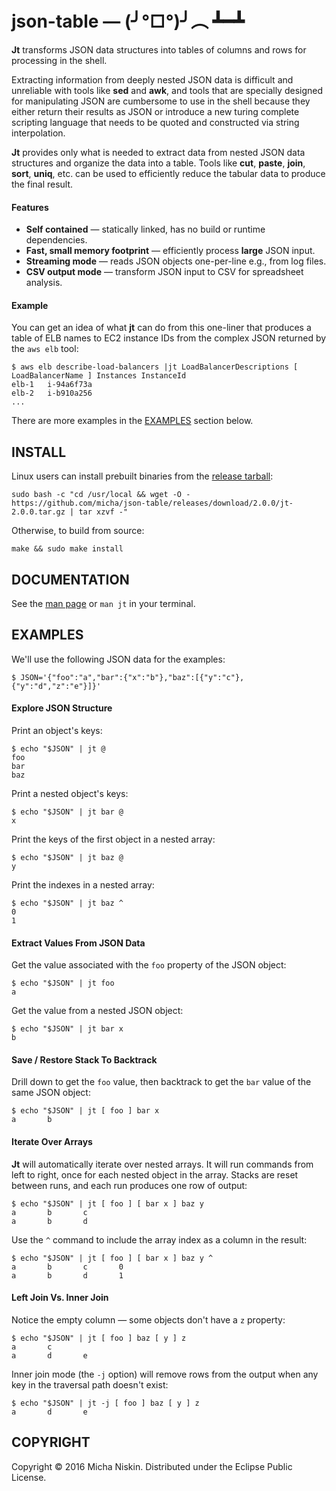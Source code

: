 # json-table &mdash; (╯°□°)╯︵ ┻━┻

**Jt** transforms JSON data structures into tables of columns and rows for
processing in the shell.

Extracting information from deeply nested JSON data is difficult and unreliable
with tools like **sed** and **awk**, and tools that are specially designed for
manipulating JSON are cumbersome to use in the shell because they either return
their results as JSON or introduce a new turing complete scripting language
that needs to be quoted and constructed via string interpolation.

**Jt** provides only what is needed to extract data from nested JSON data
structures and organize the data into a table. Tools like **cut**, **paste**,
**join**, **sort**, **uniq**, etc. can be used to efficiently reduce the
tabular data to produce the final result.

#### Features

* **Self contained** &mdash; statically linked, has no build or runtime dependencies.
* **Fast, small memory footprint** &mdash; efficiently process **large** JSON input.
* **Streaming mode** &mdash; reads JSON objects one-per-line e.g., from log files.
* **CSV output mode** &mdash; transform JSON input to CSV for spreadsheet analysis.

#### Example

You can get an idea of what **jt** can do from this one-liner that produces
a table of ELB names to EC2 instance IDs from the complex JSON returned by the
`aws elb` tool:

```
$ aws elb describe-load-balancers |jt LoadBalancerDescriptions [ LoadBalancerName ] Instances InstanceId
elb-1	i-94a6f73a
elb-2	i-b910a256
...
```

There are more examples in the [EXAMPLES](#examples) section below.

## INSTALL

Linux users can install prebuilt binaries from the [release tarball][tgz]:

```
sudo bash -c "cd /usr/local && wget -O - https://github.com/micha/json-table/releases/download/2.0.0/jt-2.0.0.tar.gz | tar xzvf -"
```

Otherwise, to build from source:

```
make && sudo make install
```

## DOCUMENTATION

See the [man page][man] or `man jt` in your terminal.

## EXAMPLES

We'll use the following JSON data for the examples:

    $ JSON='{"foo":"a","bar":{"x":"b"},"baz":[{"y":"c"},{"y":"d","z":"e"}]}'

#### Explore JSON Structure

Print an object's keys:

    $ echo "$JSON" | jt @
    foo
    bar
    baz

Print a nested object's keys:

    $ echo "$JSON" | jt bar @
    x

Print the keys of the first object in a nested array:

    $ echo "$JSON" | jt baz @
    y

Print the indexes in a nested array:

    $ echo "$JSON" | jt baz ^
    0
    1

#### Extract Values From JSON Data

Get the value associated with the `foo` property of the JSON object:

    $ echo "$JSON" | jt foo
    a

Get the value from a nested JSON object:

    $ echo "$JSON" | jt bar x
    b

#### Save / Restore Stack To Backtrack

Drill down to get the `foo` value, then backtrack to get the `bar` value of the
same JSON object:

    $ echo "$JSON" | jt [ foo ] bar x
    a       b

#### Iterate Over Arrays

**Jt** will automatically iterate over nested arrays. It will run commands from
left to right, once for each nested object in the array. Stacks are reset
between runs, and each run produces one row of output:

    $ echo "$JSON" | jt [ foo ] [ bar x ] baz y
    a       b       c
    a       b       d

Use the `^` command to include the array index as a column in the result:

    $ echo "$JSON" | jt [ foo ] [ bar x ] baz y ^
    a       b       c       0
    a       b       d       1

#### Left Join Vs. Inner Join

Notice the empty column &mdash; some objects don't have a `z` property:

    $ echo "$JSON" | jt [ foo ] baz [ y ] z
    a       c
    a       d       e

Inner join mode (the `-j` option) will remove rows from the output when any
key in the traversal path doesn't exist:

    $ echo "$JSON" | jt -j [ foo ] baz [ y ] z
    a       d       e

## COPYRIGHT

Copyright © 2016 Micha Niskin. Distributed under the Eclipse Public License.

[man]: http://htmlpreview.github.io/?https://raw.githubusercontent.com/micha/json-table/master/jt.1.html
[tgz]: https://github.com/micha/json-table/releases/download/2.0.0/jt-2.0.0.tar.gz
